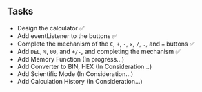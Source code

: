 ## Tasks
- Design the calculator ✅
- Add eventListener to the buttons ✅
- Complete the mechanism of the `C`, `+`, `-`, `x`, `/`, `.`, and `=` buttons ✅
- Add `DEL`, `%`, `00`, and `+/-`, and completing the mechanism ✅
- Add Memory Function (In progress...)
- Add Converter to BIN, HEX (In Consideration...)
- Add Scientific Mode (In Consideration...)
- Add Calculation History (In Consideration...)